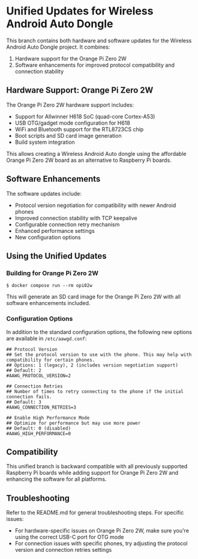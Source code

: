 # Unified Updates for Wireless Android Auto Dongle

This branch contains both hardware and software updates for the Wireless Android Auto Dongle project. It combines:

1. Hardware support for the Orange Pi Zero 2W
2. Software enhancements for improved protocol compatibility and connection stability

## Hardware Support: Orange Pi Zero 2W

The Orange Pi Zero 2W hardware support includes:

- Support for Allwinner H618 SoC (quad-core Cortex-A53)
- USB OTG/gadget mode configuration for H618
- WiFi and Bluetooth support for the RTL8723CS chip
- Boot scripts and SD card image generation
- Build system integration

This allows creating a Wireless Android Auto dongle using the affordable Orange Pi Zero 2W board as an alternative to Raspberry Pi boards.

## Software Enhancements

The software updates include:

- Protocol version negotiation for compatibility with newer Android phones
- Improved connection stability with TCP keepalive
- Configurable connection retry mechanism
- Enhanced performance settings
- New configuration options

## Using the Unified Updates

### Building for Orange Pi Zero 2W

```shell
$ docker compose run --rm opi02w
```

This will generate an SD card image for the Orange Pi Zero 2W with all software enhancements included.

### Configuration Options

In addition to the standard configuration options, the following new options are available in `/etc/aawgd.conf`:

```
## Protocol Version
## Set the protocol version to use with the phone. This may help with compatibility for certain phones.
## Options: 1 (legacy), 2 (includes version negotiation support)
## Default: 2
#AAWG_PROTOCOL_VERSION=2

## Connection Retries
## Number of times to retry connecting to the phone if the initial connection fails.
## Default: 3
#AAWG_CONNECTION_RETRIES=3

## Enable High Performance Mode
## Optimize for performance but may use more power
## Default: 0 (disabled)
#AAWG_HIGH_PERFORMANCE=0
```

## Compatibility

This unified branch is backward compatible with all previously supported Raspberry Pi boards while adding support for Orange Pi Zero 2W and enhancing the software for all platforms.

## Troubleshooting

Refer to the README.md for general troubleshooting steps. For specific issues:

- For hardware-specific issues on Orange Pi Zero 2W, make sure you're using the correct USB-C port for OTG mode
- For connection issues with specific phones, try adjusting the protocol version and connection retries settings